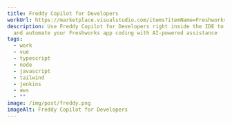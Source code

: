 ```yaml
---
title: Freddy Copilot for Developers
workUrl: https://marketplace.visualstudio.com/items?itemName=FreshworksMarketplace.freddy-copilot
description: Use Freddy Copilot for Developers right inside the IDE to enhance
  and automate your Freshworks app coding with AI-powered assistance
tags:
  - work
  - vue
  - typescript
  - node
  - javascript
  - tailwind
  - jenkins
  - aws
  - ""
image: /img/post/freddy.png
imageAlt: Freddy Copilot for Developers
---
```

